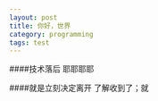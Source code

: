 ```yaml
---
layout: post
title: 你好，世界
category: programming
tags: test
---
```

####技术落后
耶耶耶耶

####就是立刻决定离开
了解收到了；就
